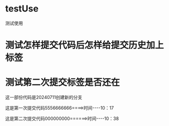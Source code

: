 # testUse
测试使用


# 测试怎样提交代码后怎样给提交历史加上标签

# 测试第二次提交标签是否还在


这一部份代码是20240711创建新的分支

这是第一次提交代码5556666666====>时间----10：17

这是第二次提交代码000000000======>时间----10：38
